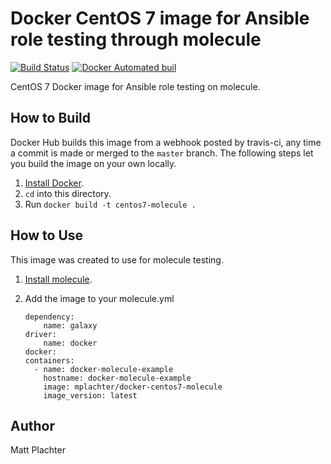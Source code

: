 # Docker CentOS 7 image for Ansible role testing through molecule

[![Build Status](https://travis-ci.org/mplachter/docker-centos7-molecule.svg?branch=master)](https://travis-ci.org/mplachter/docker-centos7-molecule) [![Docker Automated buil](https://img.shields.io/docker/automated/jrottenberg/ffmpeg.svg)](https://hub.docker.com/r/mplachter/docker-centos7-molecule/)

CentOS 7 Docker image for Ansible role testing on molecule.

## How to Build

Docker Hub builds this image from a webhook posted by travis-ci, any time a commit is made or merged to the `master` branch. The following steps let you build the image on your own locally.

1. [Install Docker](https://docs.docker.com/engine/installation/).
1. `cd` into this directory.
1. Run `docker build -t centos7-molecule .`

## How to Use

This image was created to use for molecule testing.

1. [Install molecule](https://molecule.readthedocs.io/en/latest/usage.html#quick-start).
1. Add the image to your molecule.yml

    ```
    dependency:
        name: galaxy
    driver:
        name: docker
    docker:
    containers:
      - name: docker-molecule-example
        hostname: docker-molecule-example
        image: mplachter/docker-centos7-molecule
        image_version: latest
    ```

## Author

Matt Plachter
